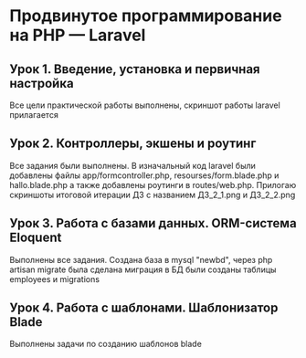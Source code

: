 # Продвинутое программирование на PHP — Laravel
## Урок 1. Введение, установка и первичная настройка
Все цели практической работы выполнены, скриншот работы laravel прилагается
## Урок 2. Контроллеры, экшены и роутинг
Все задания были выполнены. В изначальный код laravel были добавлены файлы app/formcontroller.php, resourses/form.blade.php и hallo.blade.php а также добавлены роутинги в routes/web.php. Прилогаю скриншоты итоговой итерации ДЗ с названием ДЗ_2_1.png и ДЗ_2_2.png
## Урок 3.  Работа с базами данных. ORM-система Eloquent
Выполнены все задания. Создана база в mysql "newbd", через php artisan migrate была сделана миграция в БД были созданы таблицы employees и migrations
## Урок 4.  Работа с шаблонами. Шаблонизатор Blade
Выполнены задачи по созданию шаблонов blade